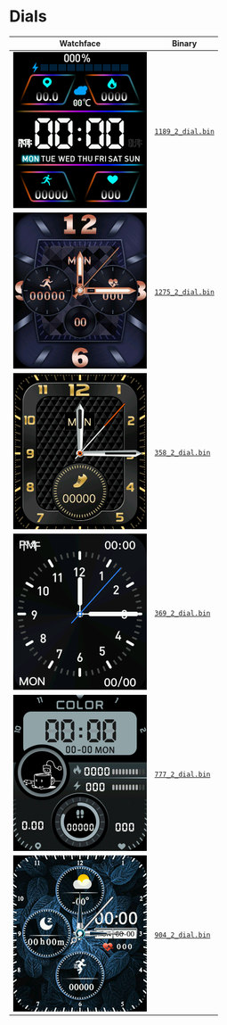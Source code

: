 # Dials 

 | Watchface | Binary |  
 | -- | -- |  
 | ![watchface](1189_2_dial.png?raw=true "watchface") | [`1189_2_dial.bin`](https://github.com/fbiego/watch-face-wearfit/raw/main/dials/HW19/1189_2_dial.bin) |  
 | ![watchface](1275_2_dial.png?raw=true "watchface") | [`1275_2_dial.bin`](https://github.com/fbiego/watch-face-wearfit/raw/main/dials/HW19/1275_2_dial.bin) |  
 | ![watchface](358_2_dial.png?raw=true "watchface") | [`358_2_dial.bin`](https://github.com/fbiego/watch-face-wearfit/raw/main/dials/HW19/358_2_dial.bin) |  
 | ![watchface](369_2_dial.png?raw=true "watchface") | [`369_2_dial.bin`](https://github.com/fbiego/watch-face-wearfit/raw/main/dials/HW19/369_2_dial.bin) |  
 | ![watchface](777_2_dial.png?raw=true "watchface") | [`777_2_dial.bin`](https://github.com/fbiego/watch-face-wearfit/raw/main/dials/HW19/777_2_dial.bin) |  
 | ![watchface](904_2_dial.png?raw=true "watchface") | [`904_2_dial.bin`](https://github.com/fbiego/watch-face-wearfit/raw/main/dials/HW19/904_2_dial.bin) |  
